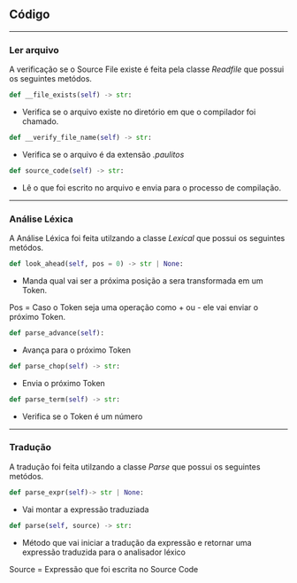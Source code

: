 ## Código

---

### Ler arquivo

A verificação se o Source File existe é feita pela classe *Readfile* que possui os seguintes metódos.

 ```python
 def __file_exists(self) -> str:
 ``` 
- Verifica se o arquivo existe no diretório em que o compilador foi chamado. 

 ```python
 def __verify_file_name(self) -> str:
 ``` 
- Verifica se o arquivo é da extensão *.paulitos*

 ```python
 def source_code(self) -> str:
 ``` 
- Lê o que foi escrito no arquivo e envia para o processo de compilação. 


---

### Análise Léxica

A Análise Léxica foi feita utilzando a classe *Lexical* que possui os seguintes metódos.


 ```python
 def look_ahead(self, pos = 0) -> str | None:
 ``` 

- Manda qual vai ser a próxima posição a sera transformada em um Token.

Pos = Caso o  Token seja uma operação como + ou - ele vai enviar o próximo Token.


 ```python
def parse_advance(self):
 ``` 
- Avança para o próximo Token
 
```python
def parse_chop(self) -> str:
``` 
- Envia o próximo Token

```python
def parse_term(self) -> str:
``` 

- Verifica se o Token é um número

---

### Tradução

A tradução foi feita utilzando a classe *Parse* que possui os seguintes metódos.

```python
def parse_expr(self)-> str | None:
``` 

- Vai montar a expressão traduziada

```python
def parse(self, source) -> str:
 ``` 

- Método que vai iniciar a tradução da expressão e retornar uma expressão traduzida para o analisador léxico


Source = Expressão que foi escrita no Source Code
